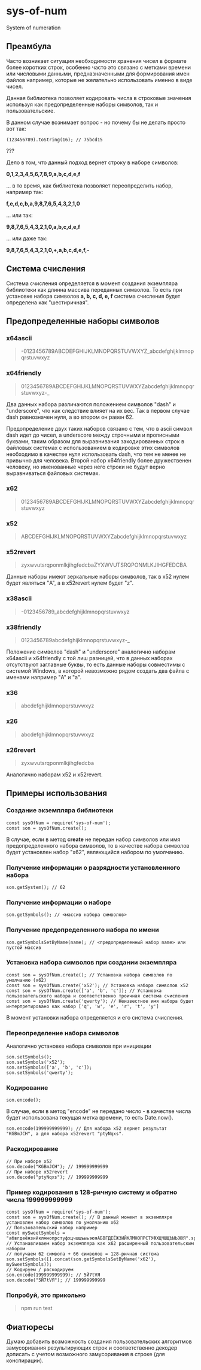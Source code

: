 # sys-of-num
System of numeration

## Преамбула
Часто возникает ситуация необходимости хранения чисел в формате более коротких строк, особенно часто это связано с метками времени или числовыми данными, предназначенными для формирования имен файлов например, которые не желательно использовать именно в виде чисел.

Данная библиотека позволяет кодировать числа в строковые значения используя как предопределенные наборы символов, так и пользовательские.

В данном случае вознимает вопрос - но почему бы не делать просто вот так:

```
(123456789).toString(16); // 75bcd15
```

???

Дело в том, что данный подход вернет строку в наборе символов:

**0,1,2,3,4,5,6,7,8,9,a,b,c,d,e,f**

... в то время, как библиотека позволяет переопределить набор, например так:

**f,e,d,c,b,a,9,8,7,6,5,4,3,2,1,0**

... или так:

**9,8,7,6,5,4,3,2,1,0,a,b,c,d,e,f**

... или даже так:

**9,8,7,6,5,4,3,2,1,0,+,a,b,c,d,e,f,-**

## Система счисления

Система счисления определяется в момент создания экземпляра библиотеки как длинна массива переданных символов. То есть при установке набора символов **a, b, c, d, e, f** система счисления будет определена как "шестиричная".

## Предопределенные наборы символов

### x64ascii

> -0123456789ABCDEFGHIJKLMNOPQRSTUVWXYZ_abcdefghijklmnopqrstuvwxyz

### x64friendly

> 0123456789ABCDEFGHIJKLMNOPQRSTUVWXYZabcdefghijklmnopqrstuvwxyz-_

Два данных набора различаются положением символов "dash" и "underscore", что как следствие влияет на их вес. Так в первом случае dash равнозначен нуля, а во втором он равен 62.

Предопределение двух таких наборов связано с тем, что в ascii символ dash идет до чисел, а underscore между строчными и прописными буквами, таким образом для выравнивания закодированных строк в файловых системах с использованием в кодировке этих символов необходимо в качестве нуля использовать dash, что тем не менее не привычно для человека. Второй набор x64friendly более дружественен человеку, но именованные через него строки не будут верно выравниваться файловых системах.

### x62

> 0123456789ABCDEFGHIJKLMNOPQRSTUVWXYZabcdefghijklmnopqrstuvwxyz

### x52

> ABCDEFGHIJKLMNOPQRSTUVWXYZabcdefghijklmnopqrstuvwxyz

### x52revert

> zyxwvutsrqponmlkjihgfedcbaZYXWVUTSRQPONMLKJIHGFEDCBA

Данные наборы имеют зеркальные наборы символов, так в x52 нулем будет являться "A", а в x52revert нулем будет "z".

### x38ascii

> -0123456789_abcdefghijklmnopqrstuvwxyz

### x38friendly

> 0123456789abcdefghijklmnopqrstuvwxyz-_

Положение символов "dash" и "underscore" аналогично наборам x64ascii и x64friendly c той лиш разницей, что в данных наборах отсутствуют заглавные буквы, то есть данные наборы совместимы с системой Windows, в которой невозможно рядом создать два файла с именами например "A" и "a".

### x36

> abcdefghijklmnopqrstuvwxyz

### x26

> abcdefghijklmnopqrstuvwxyz

### x26revert

> zyxwvutsrqponmlkjihgfedcba

Аналогично наборам x52 и x52revert.

## Примеры использования

### Создание экземпляра библиотеки

```
const sysOfNum = require('sys-of-num');
const son = sysOfNum.create();
```

В случае, если в метод **create** не передан набор символов или имя предопределенного набора символов, то в качестве набора символов будет установлен набор "x62", являющийся набором по умолчанию.

### Получение информации о разрядности установленного набора

```
son.getSystem(); // 62
```

### Получение информации о наборе

```
son.getSymbols(); // <массив набора символов>
```

### Получение предопределенного набора по имени

```
son.getSymbolsSetByName(name); // <предопределенный набор name> или пустой массив
```

### Установка набора символов при создании экземпляра

```
const son = sysOfNum.create(); // Установка набора символов по умолчанию (х62)
const son = sysOfNum.create('x52'); // Установка набора символов x52
const son = sysOfNum.create(['a', 'b', 'c']); // Установка пользовательского набора и соответственно троичная система счисления
const son = sysOfNum.create('qwerty'); // Неизвестное имя набора будет интерпретировано как набор ['q', 'w', 'e', 'r', 't', 'y']
```

В момент установки набора определяется и его система счисления.

### Переопределение набора символов

Аналогично установке набора символов при инициации

```
son.setSymbols();
son.setSymbols('x52');
son.setSymbols(['a', 'b', 'c']);
son.setSymbols('qwerty');
```

### Кодирование

```
son.encode();
```

В случае, если в метод "encode" не передано число - в качестве числа будет использована текущая метка времени, то есть Date.now().

```
son.encode(199999999999); // Для набора x52 вернет результат "KGBmJCH", а для набора x52revert "ptyNqxs".
```

### Раскодирование

```
// При наборе x52
son.decode("KGBmJCH"); // 199999999999
// При наборе x52revert
son.decode("ptyNqxs"); // 199999999999
```

### Пример кодирования в 128-ричную систему и обратно числа 199999999999

```
const sysOfNum = require('sys-of-num');
const son = sysOfNum.create(); // В данный момент в экземпляре установлен набор символов по умолчанию x62
// Пользовательский набор например
const mySweetSymbols = "абвгдеёжзийклмнопрстуфхцчшщъыьэюяАБВГДЕЁЖЗИЙКЛМНОПРСТУФХЦЧШЩЪЫЬЭЮЯ".split('');
// Устанавливаем набор экземпляра как x62 расширенный пользовательским набором
// получаем 62 символа + 66 символов = 128-ричная система
son.setSymbols([].concat(son.getSymbolsSetByName('x62'), mySweetSymbols));
// Кодируем / раскодируем
son.encode(199999999999); // 5Й7tVЯ
son.decode("5Й7tVЯ"); // 199999999999
```

### Попробуй, это прикольно

> npm run test

## Фиатюресы

Думаю добавить возможность создания пользовательских алгоритмов замусоривания результирующих строк и соответственно декодер дописать с учетом возможного замусоривания в строке (для конспирации).
